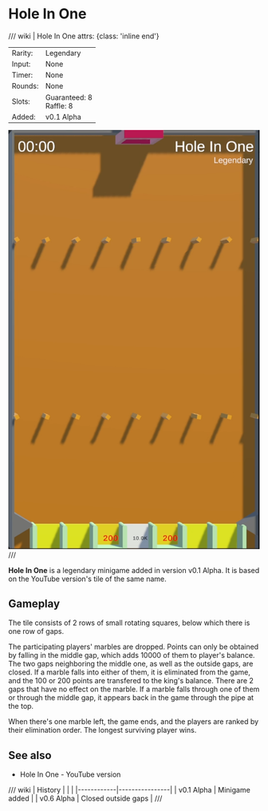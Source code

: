 # Hole In One

/// wiki | Hole In One
    attrs: {class: 'inline end'}

|         |                               |
|---------|-------------------------------|
| Rarity: | Legendary                     |
| Input:  | None                          |
| Timer:  | None                          |
| Rounds: | None                          |
| Slots:  | Guaranteed: 8<br>Raffle: 8    |
| Added:  | v0.1 Alpha                    |

![hole-in-one](../../assets/images/minigames/hole-in-one.png)
///

**Hole In One** is a legendary minigame added in version v0.1 Alpha. It is based on the YouTube version's tile of the same name.

## Gameplay

The tile consists of 2 rows of small rotating squares, below which there is one row of gaps.

The participating players' marbles are dropped. Points can only be obtained by falling in the middle gap, which adds 10000 of them to player's balance. The two gaps neighboring the middle one, as well as the outside gaps, are closed. If a marble falls into either of them, it is eliminated from the game, and the 100 or 200 points are transfered to the king's balance. There are 2 gaps that have no effect on the marble. If a marble falls through one of them or through the middle gap, it appears back in the game through the pipe at the top.

When there's one marble left, the game ends, and the players are ranked by their elimination order. The longest surviving player wins.

## See also
- Hole In One - YouTube version

/// wiki | History
|            |                |
|------------|----------------|
| v0.1 Alpha | Minigame added |
| v0.6 Alpha | Closed outside gaps |
///

